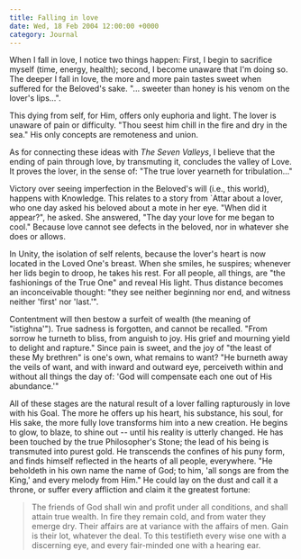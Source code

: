 ```yaml
---
title: Falling in love
date: Wed, 18 Feb 2004 12:00:00 +0000
category: Journal
---
```


When I fall in love, I notice two things happen: First, I begin to
sacrifice myself (time, energy, health); second, I become unaware that
I'm doing so.  The deeper I fall in love, the more and more pain tastes
sweet when suffered for the Beloved's sake.  "... sweeter than honey is
his venom on the lover's lips...".

This dying from self, for Him, offers only euphoria and light.  The
lover is unaware of pain or difficulty.  "Thou seest him chill in the
fire and dry in the sea."  His only concepts are remoteness and union.

As for connecting these ideas with *The Seven Valleys*, I believe that the
ending of pain through love, by transmuting it, concludes the valley of
Love.  It proves the lover, in the sense of: "The true lover yearneth
for tribulation..."

Victory over seeing imperfection in the Beloved's will (i.e., this
world), happens with Knowledge.  This relates to a story from `Attar
about a lover, who one day asked his beloved about a mote in her
eye. "When did it appear?", he asked.  She answered, "The day your love
for me began to cool."  Because love cannot see defects in the beloved,
nor in whatever she does or allows.

In Unity, the isolation of self relents, because the lover's heart is
now located in the Loved One's breast.  When she smiles, he suspires;
whenever her lids begin to droop, he takes his rest.  For all people,
all things, are "the fashionings of the True One" and reveal His light.
Thus distance becomes an inconceivable thought: "they see neither
beginning nor end, and witness neither 'first' nor 'last.'".

Contentment will then bestow a surfeit of wealth (the meaning of
"istighna'").  True sadness is forgotten, and cannot be recalled. "From
sorrow he turneth to bliss, from anguish to joy.  His grief and mourning
yield to delight and rapture."  Since pain is sweet, and the joy of "the
least of these My brethren" is one's own, what remains to want?  "He
burneth away the veils of want, and with inward and outward eye,
perceiveth within and without all things the day of: 'God will
compensate each one out of His abundance.'"

All of these stages are the natural result of a lover falling
rapturously in love with his Goal.  The more he offers up his heart, his
substance, his soul, for His sake, the more fully love transforms him
into a new creation.  He begins to glow, to blaze, to shine out -- until
his reality is utterly changed.  He has been touched by the true
Philosopher's Stone; the lead of his being is transmuted into purest
gold.  He transcends the confines of his puny form, and finds himself
reflected in the hearts of all people, everywhere.  "He beholdeth in his
own name the name of God; to him, 'all songs are from the King,' and
every melody from Him."  He could lay on the dust and call it a throne,
or suffer every affliction and claim it the greatest fortune:

> The friends of God shall win and profit under all conditions, and
> shall attain true wealth.  In fire they remain cold, and from water
> they emerge dry.  Their affairs are at variance with the affairs of
> men.  Gain is their lot, whatever the deal.  To this testifieth every
> wise one with a discerning eye, and every fair-minded one with a
> hearing ear.


